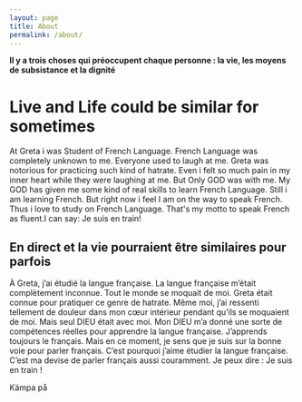 ```yaml
---
layout: page
title: About
permalink: /about/
---
```



 **Il y a trois choses qui préoccupent chaque personne : la vie, les moyens de subsistance et la dignité**

# Live and Life could be similar for sometimes

At Greta i was Student of French Language. French Language was completely unknown to me. Everyone used to laugh at me. Greta was notorious for practicing such kind of hatrate. Even i felt so much pain in my inner heart while they were laughing at me. But Only GOD was with me. My GOD has given me some kind of real skills to learn French Language. Still i am learning French. But right now i feel I am on the way to speak French. Thus i love to study on French Language. That's my motto to speak French as fluent.I can say: Je suis en train! 


## En direct et la vie pourraient être similaires pour parfois

À Greta, j’ai étudié la langue française. La langue française m’était complètement inconnue. Tout le monde se moquait de moi. Greta était connue pour pratiquer ce genre de hatrate. Même moi, j’ai ressenti tellement de douleur dans mon cœur intérieur pendant qu’ils se moquaient de moi. Mais seul DIEU était avec moi. Mon DIEU m’a donné une sorte de compétences réelles pour apprendre la langue française. J’apprends toujours le français. Mais en ce moment, je sens que je suis sur la bonne voie pour parler français. C’est pourquoi j’aime étudier la langue française. 
C’est ma devise de parler français aussi couramment. Je peux dire : Je suis en train !


Kämpa på

